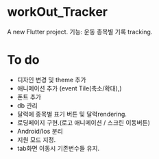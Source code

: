 # workOut_Tracker

A new Flutter project.
기능: 운동 종목별 기록 tracking.


# To do    
- 디자인 변경 및 theme 추가   
- 애니메이션 추가  (event Tile(축소/확대),)    
- 폰트 추가      
- db 관리   
- 달력에 종목별 표기 버튼 및 달력rendering.   
- 로딩페이지 구현.(로고 애니메이션 / 스크린 이동버튼)    
- Android/Ios 분리    
- 지원 모드 지정.    
- tab화면 이동시 기존변수들 유지. 
